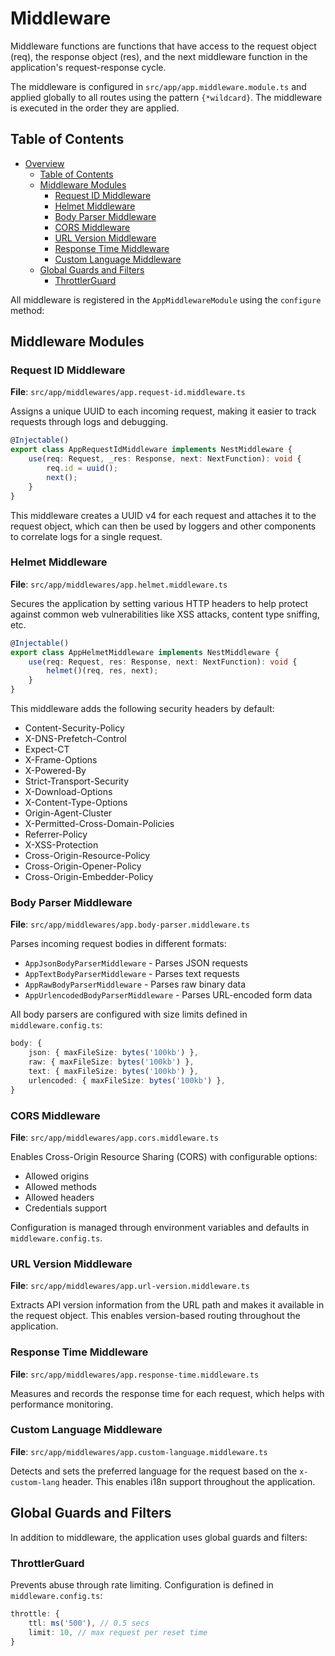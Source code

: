 # Middleware

Middleware functions are functions that have access to the request object (req), the response object (res), and the next middleware function in the application's request-response cycle.

The middleware is configured in `src/app/app.middleware.module.ts` and applied globally to all routes using the pattern `{*wildcard}`. The middleware is executed in the order they are applied.

## Table of Contents
- [Overview](#overview)
  - [Table of Contents](#table-of-contents)
  - [Middleware Modules](#middleware-modules)
    - [Request ID Middleware](#request-id-middleware)
    - [Helmet Middleware](#helmet-middleware)
    - [Body Parser Middleware](#body-parser-middleware)
    - [CORS Middleware](#cors-middleware)
    - [URL Version Middleware](#url-version-middleware)
    - [Response Time Middleware](#response-time-middleware)
    - [Custom Language Middleware](#custom-language-middleware)
  - [Global Guards and Filters](#global-guards-and-filters)
    - [ThrottlerGuard](#throttlerguard)


All middleware is registered in the `AppMiddlewareModule` using the `configure` method:

## Middleware Modules

### Request ID Middleware
**File**: `src/app/middlewares/app.request-id.middleware.ts`

Assigns a unique UUID to each incoming request, making it easier to track requests through logs and debugging.

```typescript
@Injectable()
export class AppRequestIdMiddleware implements NestMiddleware {
    use(req: Request, _res: Response, next: NextFunction): void {
        req.id = uuid();
        next();
    }
}
```

This middleware creates a UUID v4 for each request and attaches it to the request object, which can then be used by loggers and other components to correlate logs for a single request.

### Helmet Middleware
**File**: `src/app/middlewares/app.helmet.middleware.ts`

Secures the application by setting various HTTP headers to help protect against common web vulnerabilities like XSS attacks, content type sniffing, etc.

```typescript
@Injectable()
export class AppHelmetMiddleware implements NestMiddleware {
    use(req: Request, res: Response, next: NextFunction): void {
        helmet()(req, res, next);
    }
}
```

This middleware adds the following security headers by default:
- Content-Security-Policy
- X-DNS-Prefetch-Control
- Expect-CT
- X-Frame-Options
- X-Powered-By
- Strict-Transport-Security
- X-Download-Options
- X-Content-Type-Options
- Origin-Agent-Cluster
- X-Permitted-Cross-Domain-Policies
- Referrer-Policy
- X-XSS-Protection
- Cross-Origin-Resource-Policy
- Cross-Origin-Opener-Policy
- Cross-Origin-Embedder-Policy

### Body Parser Middleware
**File**: `src/app/middlewares/app.body-parser.middleware.ts`

Parses incoming request bodies in different formats:
- `AppJsonBodyParserMiddleware` - Parses JSON requests
- `AppTextBodyParserMiddleware` - Parses text requests
- `AppRawBodyParserMiddleware` - Parses raw binary data
- `AppUrlencodedBodyParserMiddleware` - Parses URL-encoded form data

All body parsers are configured with size limits defined in `middleware.config.ts`:

```typescript
body: {
    json: { maxFileSize: bytes('100kb') },
    raw: { maxFileSize: bytes('100kb') },
    text: { maxFileSize: bytes('100kb') },
    urlencoded: { maxFileSize: bytes('100kb') },
}
```

### CORS Middleware
**File**: `src/app/middlewares/app.cors.middleware.ts`

Enables Cross-Origin Resource Sharing (CORS) with configurable options:
- Allowed origins
- Allowed methods
- Allowed headers
- Credentials support

Configuration is managed through environment variables and defaults in `middleware.config.ts`.

### URL Version Middleware
**File**: `src/app/middlewares/app.url-version.middleware.ts`

Extracts API version information from the URL path and makes it available in the request object.
This enables version-based routing throughout the application.

### Response Time Middleware
**File**: `src/app/middlewares/app.response-time.middleware.ts`

Measures and records the response time for each request, which helps with performance monitoring.

### Custom Language Middleware
**File**: `src/app/middlewares/app.custom-language.middleware.ts`

Detects and sets the preferred language for the request based on the `x-custom-lang` header.
This enables i18n support throughout the application.

## Global Guards and Filters

In addition to middleware, the application uses global guards and filters:

### ThrottlerGuard
Prevents abuse through rate limiting. Configuration is defined in `middleware.config.ts`:

```typescript
throttle: {
    ttl: ms('500'), // 0.5 secs
    limit: 10, // max request per reset time
}
```
